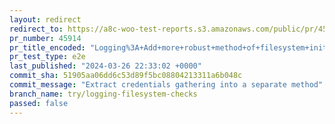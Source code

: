 ```yaml
---
layout: redirect
redirect_to: https://a8c-woo-test-reports.s3.amazonaws.com/public/pr/45914/e2e/index.html
pr_number: 45914
pr_title_encoded: "Logging%3A+Add+more+robust+method+of+filesystem+initialization+to+handle+configuration+edge+cases"
pr_test_type: e2e
last_published: "2024-03-26 22:33:02 +0000"
commit_sha: 51905aa06dd6c53d89f5bc08804213311a6b048c
commit_message: "Extract credentials gathering into a separate method"
branch_name: try/logging-filesystem-checks
passed: false
---
```


